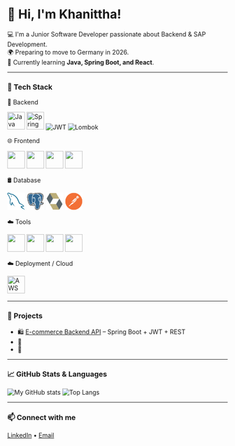# 👋 Hi, I'm Khanittha!

💻 I'm a Junior Software Developer passionate about Backend & SAP Development.  
🌍 Preparing to move to Germany in 2026.  
🌱 Currently learning **Java, Spring Boot, and React**.

---

### 🧠 Tech Stack

💾 Backend
<p>
  <img src="https://cdn.jsdelivr.net/gh/devicons/devicon/icons/java/java-original.svg" width="40" height="40" title="Java"/>
  <img src="https://cdn.jsdelivr.net/gh/devicons/devicon/icons/spring/spring-original.svg" width="40" height="40" title="Spring Boot"/>
  <img src="https://img.shields.io/badge/JWT-000000?style=for-the-badge&logo=jsonwebtokens&logoColor=white" height="25" title="JWT"/>
  <img src="https://img.shields.io/badge/Lombok-ED2E7E?style=for-the-badge&logo=Lombok&logoColor=white" height="25" title="Lombok"/>
</p>

🌐 Frontend
<p>
  <img src="https://cdn.jsdelivr.net/gh/devicons/devicon/icons/react/react-original.svg" width="40" height="40"/>
  <img src="https://cdn.jsdelivr.net/gh/devicons/devicon/icons/html5/html5-original.svg" width="40" height="40"/>
  <img src="https://cdn.jsdelivr.net/gh/devicons/devicon/icons/css3/css3-original.svg" width="40" height="40"/>
  <img src="https://cdn.jsdelivr.net/gh/devicons/devicon/icons/javascript/javascript-original.svg" width="40" height="40"/>
</p>

🛢️ Database
<p>
  <img src="https://raw.githubusercontent.com/devicons/devicon/master/icons/mysql/mysql-original.svg" width="40" height="40" title="MySQL"/>
  <img src="https://raw.githubusercontent.com/devicons/devicon/master/icons/postgresql/postgresql-original.svg" width="40" height="40" title="PostgreSQL"/>
  <img src="https://raw.githubusercontent.com/devicons/devicon/master/icons/hibernate/hibernate-original.svg" width="40" height="40" title="Hibernate"/>
  <img src="https://raw.githubusercontent.com/devicons/devicon/master/icons/postman/postman-original.svg" width="40" height="40" title="Postman"/>
</p>
☁️ Tools
<p>
  <img src="https://cdn.jsdelivr.net/gh/devicons/devicon/icons/git/git-original.svg" width="40" height="40"/>
  <img src="https://cdn.jsdelivr.net/gh/devicons/devicon/icons/docker/docker-original.svg" width="40" height="40"/>
  <img src="https://cdn.jsdelivr.net/gh/devicons/devicon/icons/vscode/vscode-original.svg" width="40" height="40"/>
  <img src="https://cdn.jsdelivr.net/gh/devicons/devicon/icons/intellij/intellij-original.svg" width="40" height="40"/>
</p>

☁️ Deployment / Cloud
<p>
  <img src="https://cdn.jsdelivr.net/gh/devicons/devicon@latest/icons/amazonwebservices/amazonwebservices-original-wordmark.svg" width="40" height="40" title="AWS"/>
</p>


---

### 🚀 Projects
- 🛍️ [E-commerce Backend API](https://github.com/KhanitthaLyn/MyEcommerceProject_Backend_SpringBoot) – Spring Boot + JWT + REST
- 💼 
- 🔧 

---

### 📈 GitHub Stats & Languages

![My GitHub stats](https://github-readme-stats.vercel.app/api?username=KhanitthaLyn&show_icons=true&theme=tokyonight)
![Top Langs](https://github-readme-stats.vercel.app/api/top-langs/?username=KhanitthaLyn&layout=compact&theme=tokyonight)


---

### 📫 Connect with me
[LinkedIn](https://www.linkedin.com/in/khanittha-tantrongdee-lyn122535) • [Email](mailto:khanitthamfu@gmail.com)
